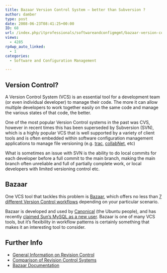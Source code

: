 ```yaml
---
title: Bazaar Version Control System – better than Subversion ?
author: damber
type: post
date: 2008-06-23T08:41:25+00:00
ID: 68
url: /index.php/itprofessionals/softwareandconfigmgmt/bazaar-version-control-system-better-tha/
views:
  - 4285
rp4wp_auto_linked:
  - 1
categories:
  - Software and Configuration Management

---
```

## Version Control?

A Version Control System (VCS) is an essential tool for a development team (or even individual developer) to manage their code. The more it can allow multiple developers to work together easily on the same code and manage the various states of that code, the better. 

One of the most popular Version Control systems in the past was CVS, however in recent times this has been superseded by Subversion (SVN), which is a highly popular VCS that is well supported by a variety of client tools and is often embedded within software configuration management applications to manage file versioning (e.g. [trac][1], [collabNet][2], etc)

What is sometimes an issue with SVN is the ability to do local commits for each developer before a full commit to the main branch, making the main branch often unreliable and full of partially complete work, or local developers with limited versioning control etc. 

## Bazaar

One VCS tool that tackles this problem is [Bazaar][3], which offers no less than [7 different Version Control workflows][4] depending on your particular scenario. 

Bazaar is developed and used by [Canonical][5] (the Ubuntu people), and has recently [claimed Sun&#8217;s MySQL as a new user][6]. Bazaar is one of many VCS tools, but it&#8217;s flexibility in workflow patterns is certainly something that makes it an interesting tool to consider. 

## Further Info

  * [General Information on Revision Control][7]
  * [Comparison of Revision Control Systems][8]
  * [Bazaar Documentation][9]

 [1]: http://trac.edgewall.org/
 [2]: http://www.collab.net/
 [3]: http://bazaar-vcs.org/
 [4]: http://bazaar-vcs.org/Workflows
 [5]: http://canonical.com/
 [6]: http://www.theregister.co.uk/2008/06/19/mysql_dumps_bitkeeper/
 [7]: http://en.wikipedia.org/wiki/Revision_control
 [8]: http://en.wikipedia.org/wiki/Comparison_of_revision_control_software
 [9]: http://bazaar-vcs.org/Documentation
